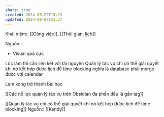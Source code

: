 ```yaml
---
share: true
created: 2024-08-22T15:23
updated: 2024-09-07T21:37
---
```

Khái niệm:: [[Công việc]], [[Thời gian, lịch]]

Nguồn:: 
- Visual quá cực

Lúc làm thì cần liên kết với tài nguyên
Quản lý tác vụ chỉ có thể giải quyết khi nó kết hợp được lịch để time blocking
nghĩa là database phải merge được với calendar

Làm xong trở thành bài học

[[Các nỗ lực quản lý tác vụ trên Obsidian đa phần đều là gắn tag]]

[[Quản lý tác vụ chỉ có thể giải quyết khi nó kết hợp được lịch để time blocking]]
Nguồn:: [[Kendy]]
